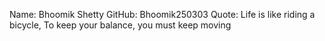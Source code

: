 Name: Bhoomik Shetty
GitHub: Bhoomik250303
Quote: Life is like riding a bicycle, To keep your balance, you must keep moving